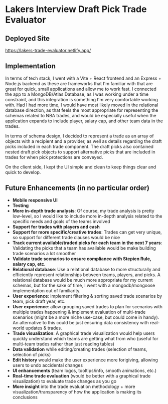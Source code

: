 # Lakers Interview Draft Pick Trade Evaluator

## Deployed Site
https://lakers-trade-evaluator.netlify.app/ 

## Implementation
In terms of tech stack, I went with a Vite + React frontend and an Express + Node.js backend as these are frameworks that I'm familiar with that are great for quick, small applications and allow me to work fast. I connected the app to a MongoDB/Atlas Database, as I was working under a time constraint, and this integration is something I'm very comfortable working with. Had I had more time, I would have most likely moved in the relational database direction, as that feels the most appropriate for representing the schemas related to NBA trades, and would be especially useful when the application expands to include player, salary cap, and other team data in the trades.

In terms of schema design, I decided to represent a trade as an array of objects with a recipient and a provider, as well as details regarding the draft picks included in each trade component. The draft picks also contained nested draft pick objects to support alternative picks that are included in trades for when pick protections are conveyed.

On the client side, I kept the UI simple and clean to keep things clear and quick to develop.

## Future Enhancements (in no particular order)
- **Mobile responsive UI**
- **Testing**
- **More in-depth trade analysis**: Of course, my trade analysis is pretty low-level, so I would like to include more in-depth analysis related to the specific needs and goals of the teams involved
- **Support for trades with players and cash**
- **Support for more specific/creative trades**: Trades can get very unique, so support for different trade clauses would be nice 
- **Track current available/traded picks for each team in the next 7 years**: Validating the picks that a team has available would be make building trade scenarios a lot smoother
- **Validate trade scenarios to ensure compliance with Stepien Rule, salary cap, etc.**
- **Relational database**: Use a relational database to more structurally and efficiently represent relationships between teams, players, and picks. A relational database would be much more appropriate for my current schemas, but for the sake of time, I went with a mongodb/mongoose implementation out of familiarity.
- **User experience**: implement filtering & sorting saved trade scenarios by team, pick draft year, etc.
- **User experience**: allow grouping saved trades to plan for scenarios with multiple trades happening & implement evaluation of multi-trade scenarios (might be a more niche use-case, but could come in handy). An alternative to this could be just ensuring data consistency with real-world updates & trades.
- **Trade visualization**: A graphical trade visualization would help users quickly understand which teams are getting what from who (useful for multi-team trades rather than just reading tables)
- **Data validation** while editing/creating trades (selection of teams, selection of picks)
- **Edit history** would make the user experience more forigiving, allowing users to undo accidental changes
- **UI enhancements** (team logos, tooltips/info, smooth animations, etc.)
- **Real-time trade evaluation** (would be better with a graphical trade visualization) to evaluate trade changes as you go
- **More insight** into the trade evaluation methodology + more visualization/transparency of how the application is making its conclusions
